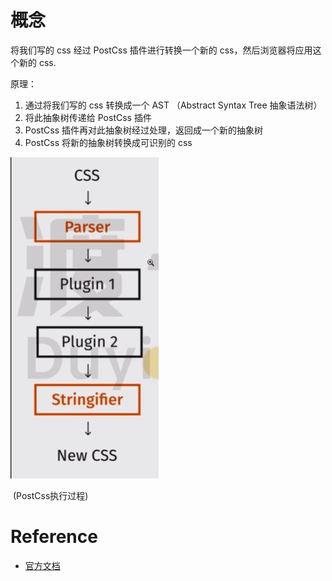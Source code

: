 

# 概念

将我们写的 css 经过 PostCss 插件进行转换一个新的 css，然后浏览器将应用这个新的 css.

原理：

1. 通过将我们写的 css 转换成一个 AST （Abstract Syntax Tree 抽象语法树）
2. 将此抽象树传递给 PostCss 插件
3. PostCss 插件再对此抽象树经过处理，返回成一个新的抽象树
4. PostCss 将新的抽象树转换成可识别的 css

![](.//picture/PostCss执行过程.png)

​														(PostCss执行过程)

# Reference

- [官方文档](https://postcss.org/)